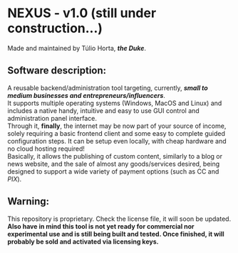 # NEXUS - v1.0 (still under construction...)
Made and maintained by Túlio Horta, _**the Duke**_.

## Software description:
A reusable backend/administration tool targeting, currently, _**small to medium businesses and entrepreneurs/influencers**_. \
It supports multiple operating systems (Windows, MacOS and Linux) and includes a native handy, intuitive and easy to use GUI control and administration panel interface. \
Through it, **finally**, the internet may be now part of your source of income, solely requiring a basic frontend client and some easy to complete guided configuration steps. It can be setup even locally, with cheap hardware and no cloud hosting required! \
Basically, it allows the publishing of custom content, similarly to a blog or news website, and the sale of almost any goods/services desired, being designed to support a wide variety of payment options (such as CC and _PIX_).

## Warning: 
This repository is proprietary. Check the license file, it will soon be updated. **Also have in mind this tool is not yet ready for commercial nor experimental use and is still being built and tested. Once finished, it will probably be sold and activated via licensing keys.**



